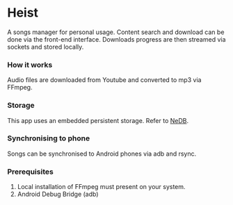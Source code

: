 # Heist
A songs manager for personal usage. Content search and download can be done via the front-end interface.
Downloads progress are then streamed via sockets and stored locally.

### How it works
Audio files are downloaded from Youtube and converted to mp3 via FFmpeg.

### Storage
This app uses an embedded persistent storage. Refer to [NeDB](https://github.com/louischatriot/nedb).

### Synchronising to phone
Songs can be synchronised to Android phones via adb and rsync.

### Prerequisites
1. Local installation of FFmpeg must present on your system.
2. Android Debug Bridge (adb)
